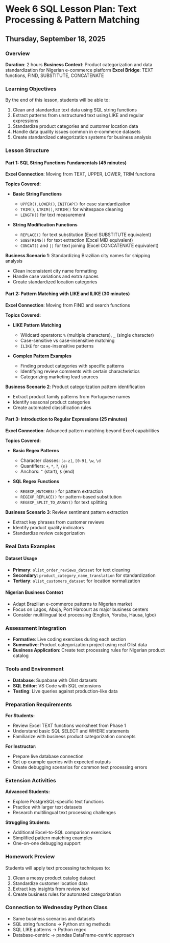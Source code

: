 # Week 6 SQL Lesson Plan: Text Processing & Pattern Matching
## Thursday, September 18, 2025

### Overview
**Duration**: 2 hours
**Business Context**: Product categorization and data standardization for Nigerian e-commerce platform
**Excel Bridge**: TEXT functions, FIND, SUBSTITUTE, CONCATENATE

### Learning Objectives
By the end of this lesson, students will be able to:
1. Clean and standardize text data using SQL string functions
2. Extract patterns from unstructured text using LIKE and regular expressions
3. Standardize product categories and customer location data
4. Handle data quality issues common in e-commerce datasets
5. Create standardized categorization systems for business analysis

### Lesson Structure

#### Part 1: SQL String Functions Fundamentals (45 minutes)
**Excel Connection**: Moving from TEXT, UPPER, LOWER, TRIM functions

**Topics Covered:**
- **Basic String Functions**
  - `UPPER()`, `LOWER()`, `INITCAP()` for case standardization
  - `TRIM()`, `LTRIM()`, `RTRIM()` for whitespace cleaning
  - `LENGTH()` for text measurement

- **String Modification Functions**
  - `REPLACE()` for text substitution (Excel SUBSTITUTE equivalent)
  - `SUBSTRING()` for text extraction (Excel MID equivalent)
  - `CONCAT()` and `||` for text joining (Excel CONCATENATE equivalent)

**Business Scenario 1**: Standardizing Brazilian city names for shipping analysis
- Clean inconsistent city name formatting
- Handle case variations and extra spaces
- Create standardized location categories

#### Part 2: Pattern Matching with LIKE and ILIKE (30 minutes)
**Excel Connection**: Moving from FIND and search functions

**Topics Covered:**
- **LIKE Pattern Matching**
  - Wildcard operators: `%` (multiple characters), `_` (single character)
  - Case-sensitive vs case-insensitive matching
  - `ILIKE` for case-insensitive patterns

- **Complex Pattern Examples**
  - Finding product categories with specific patterns
  - Identifying review comments with certain characteristics
  - Categorizing marketing lead sources

**Business Scenario 2**: Product categorization pattern identification
- Extract product family patterns from Portuguese names
- Identify seasonal product categories
- Create automated classification rules

#### Part 3: Introduction to Regular Expressions (25 minutes)
**Excel Connection**: Advanced pattern matching beyond Excel capabilities

**Topics Covered:**
- **Basic Regex Patterns**
  - Character classes: `[a-z]`, `[0-9]`, `\w`, `\d`
  - Quantifiers: `+`, `*`, `?`, `{n}`
  - Anchors: `^` (start), `$` (end)

- **SQL Regex Functions**
  - `REGEXP_MATCHES()` for pattern extraction
  - `REGEXP_REPLACE()` for pattern-based substitution
  - `REGEXP_SPLIT_TO_ARRAY()` for text splitting

**Business Scenario 3**: Review sentiment pattern extraction
- Extract key phrases from customer reviews
- Identify product quality indicators
- Standardize review categorization

### Real Data Examples

#### Dataset Usage
- **Primary**: `olist_order_reviews_dataset` for text cleaning
- **Secondary**: `product_category_name_translation` for standardization
- **Tertiary**: `olist_customers_dataset` for location normalization

#### Nigerian Business Context
- Adapt Brazilian e-commerce patterns to Nigerian market
- Focus on Lagos, Abuja, Port Harcourt as major business centers
- Consider multilingual text processing (English, Yoruba, Hausa, Igbo)

### Assessment Integration
- **Formative**: Live coding exercises during each section
- **Summative**: Product categorization project using real Olist data
- **Business Application**: Create text processing rules for Nigerian product catalog

### Tools and Environment
- **Database**: Supabase with Olist datasets
- **SQL Editor**: VS Code with SQL extensions
- **Testing**: Live queries against production-like data

### Preparation Requirements
**For Students:**
- Review Excel TEXT functions worksheet from Phase 1
- Understand basic SQL SELECT and WHERE statements
- Familiarize with business product categorization concepts

**For Instructor:**
- Prepare live database connection
- Set up example queries with expected outputs
- Create debugging scenarios for common text processing errors

### Extension Activities
**Advanced Students:**
- Explore PostgreSQL-specific text functions
- Practice with larger text datasets
- Research multilingual text processing challenges

**Struggling Students:**
- Additional Excel-to-SQL comparison exercises
- Simplified pattern matching examples
- One-on-one debugging support

### Homework Preview
Students will apply text processing techniques to:
1. Clean a messy product catalog dataset
2. Standardize customer location data
3. Extract key insights from review text
4. Create business rules for automated categorization

### Connection to Wednesday Python Class
- Same business scenarios and datasets
- SQL string functions → Python string methods
- SQL LIKE patterns → Python regex
- Database-centric → pandas DataFrame-centric approach